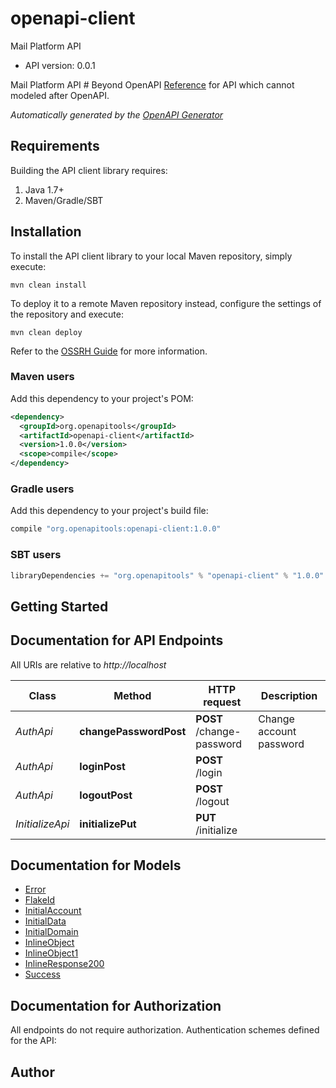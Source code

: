 # openapi-client

Mail Platform API
- API version: 0.0.1

Mail Platform API # Beyond OpenAPI [Reference](reference.html) for API which cannot modeled after OpenAPI. 


*Automatically generated by the [OpenAPI Generator](https://openapi-generator.tech)*

## Requirements

Building the API client library requires:
1. Java 1.7+
2. Maven/Gradle/SBT

## Installation

To install the API client library to your local Maven repository, simply execute:

```shell
mvn clean install
```

To deploy it to a remote Maven repository instead, configure the settings of the repository and execute:

```shell
mvn clean deploy
```

Refer to the [OSSRH Guide](http://central.sonatype.org/pages/ossrh-guide.html) for more information.

### Maven users

Add this dependency to your project's POM:

```xml
<dependency>
  <groupId>org.openapitools</groupId>
  <artifactId>openapi-client</artifactId>
  <version>1.0.0</version>
  <scope>compile</scope>
</dependency>
```

### Gradle users

Add this dependency to your project's build file:

```groovy
compile "org.openapitools:openapi-client:1.0.0"
```

### SBT users

```scala
libraryDependencies += "org.openapitools" % "openapi-client" % "1.0.0"
```

## Getting Started

## Documentation for API Endpoints

All URIs are relative to *http://localhost*

Class | Method | HTTP request | Description
------------ | ------------- | ------------- | -------------
*AuthApi* | **changePasswordPost** | **POST** /change-password | Change account password
*AuthApi* | **loginPost** | **POST** /login | 
*AuthApi* | **logoutPost** | **POST** /logout | 
*InitializeApi* | **initializePut** | **PUT** /initialize | 


## Documentation for Models

 - [Error](Error.md)
 - [FlakeId](FlakeId.md)
 - [InitialAccount](InitialAccount.md)
 - [InitialData](InitialData.md)
 - [InitialDomain](InitialDomain.md)
 - [InlineObject](InlineObject.md)
 - [InlineObject1](InlineObject1.md)
 - [InlineResponse200](InlineResponse200.md)
 - [Success](Success.md)


## Documentation for Authorization

All endpoints do not require authorization.
Authentication schemes defined for the API:

## Author


